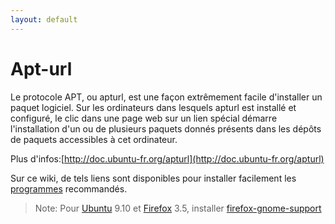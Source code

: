 ```yaml
---
layout: default
---
```


# Apt-url

Le protocole APT, ou apturl, est une façon extrêmement facile d'installer un paquet logiciel. Sur les ordinateurs dans lesquels apturl est installé et configuré, le clic dans une page
web sur un lien spécial démarre l'installation d'un ou de plusieurs paquets donnés présents dans les dépôts de paquets accessibles à cet ordinateur. 

Plus d'infos:[http://doc.ubuntu-fr.org/apturl](http://doc.ubuntu-fr.org/apturl)

Sur ce wiki, de tels liens sont disponibles pour installer facilement les [programmes](../soft/) recommandés.

> Note: Pour [Ubuntu](linux/dist/Ubuntu) 9.10 et [Firefox](Firefox) 3.5, installer [firefox-gnome-support](apt://firefox-gnome-support)
